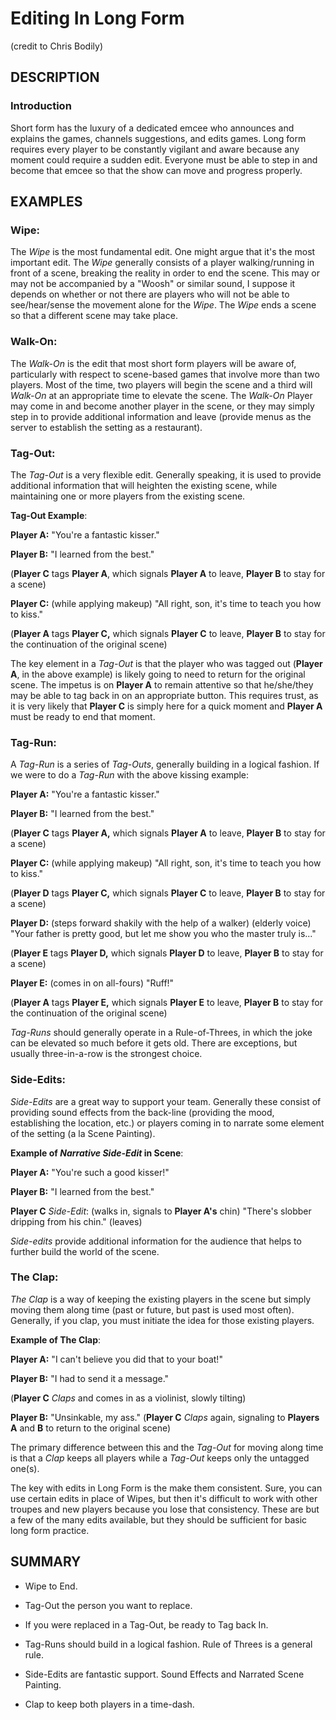 ﻿# Editing In Long Form

(credit to Chris Bodily)

## DESCRIPTION

### Introduction

Short form has the luxury of a dedicated emcee who announces and explains the games, channels suggestions, and edits games. Long form requires every player to be constantly vigilant and aware because any moment could require a sudden edit. Everyone must be able to step in and become that emcee so that the show can move and progress properly.

## EXAMPLES

### **Wipe:** 

The _Wipe_ is the most fundamental edit. One might argue that it's the most important edit. The _Wipe_ generally consists of a player walking/running in front of a scene, breaking the reality in order to end the scene. This may or may not be accompanied by a "Woosh" or similar sound, I suppose it depends on whether or not there are players who will not be able to see/hear/sense the movement alone for the _Wipe_. The _Wipe_ ends a scene so that a different scene may take place.

### **Walk-On:** 

The _Walk-On_ is the edit that most short form players will be aware of, particularly with respect to scene-based games that involve more than two players. Most of the time, two players will begin the scene and a third will _Walk-On_ at an appropriate time to elevate the scene. The _Walk-On_ Player may come in and become another player in the scene, or they may simply step in to provide additional information and leave (provide menus as the server to establish the setting as a restaurant).

### **Tag-Out**: 

The _Tag-Out_ is a very flexible edit. Generally speaking, it is used to provide additional information that will heighten the existing scene, while maintaining one or more players from the existing scene.

**Tag-Out Example**:

**Player A:** "You're a fantastic kisser."

**Player B:** "I learned from the best."

(**Player C** tags **Player A**, which signals **Player A** to leave, **Player B** to stay for a scene)

**Player C:** (while applying makeup) "All right, son, it's time to teach you how to kiss."

(**Player A** tags **Player C,** which signals **Player C** to leave, **Player B** to stay for the continuation of the original scene)

The key element in a _Tag-Out_ is that the player who was tagged out (**Player A**, in the above example) is likely going to need to return for the original scene. The impetus is on **Player A** to remain attentive so that he/she/they may be able to tag back in on an appropriate button. This requires trust, as it is very likely that **Player C** is simply here for a quick moment and **Player A** must be ready to end that moment.

### **Tag-Run:** 

A _Tag-Run_ is a series of _Tag-Outs_, generally building in a logical fashion. If we were to do a _Tag-Run_ with the above kissing example:

**Player A:** "You're a fantastic kisser."

**Player B:** "I learned from the best."

(**Player C** tags **Player A,** which signals **Player A** to leave, **Player B** to stay for a scene)

**Player C:** (while applying makeup) "All right, son, it's time to teach you how to kiss."

(**Player D** tags **Player C,** which signals **Player C** to leave, **Player B** to stay for a scene)

**Player D:** (steps forward shakily with the help of a walker) (elderly voice) "Your father is pretty good, but let me show you who the master truly is..."

(**Player E** tags **Player D,** which signals **Player D** to leave, **Player B** to stay for a scene)

**Player E:** (comes in on all-fours) "Ruff!"

(**Player A** tags **Player E,** which signals **Player E** to leave, **Player B** to stay for the continuation of the original scene)

_Tag-Runs_ should generally operate in a Rule-of-Threes, in which the joke can be elevated so much before it gets old. There are exceptions, but usually three-in-a-row is the strongest choice.

### **Side-Edits:** 

_Side-Edits_ are a great way to support your team. Generally these consist of providing sound effects from the back-line (providing the mood, establishing the location, etc.) or players coming in to narrate some element of the setting (a la Scene Painting).

**Example of _Narrative Side-Edit_ in Scene**:

**Player A:** "You're such a good kisser!"

**Player B:** "I learned from the best."

**Player C** _Side-Edit_: (walks in, signals to **Player A's** chin) "There's slobber dripping from his chin." (leaves)

_Side-edits_ provide additional information for the audience that helps to further build the world of the scene.

### **The Clap:** 

_The Clap_ is a way of keeping the existing players in the scene but simply moving them along time (past or future, but past is used most often). Generally, if you clap, you must initiate the idea for those existing players.

**Example of The Clap**:

**Player A:** "I can't believe you did that to your boat!"

**Player B:** "I had to send it a message."

(**Player C** _Claps_ and comes in as a violinist, slowly tilting)

**Player B:** "Unsinkable, my ass." (**Player C** _Claps_ again, signaling to **Players A** and **B** to return to the original scene)

The primary difference between this and the _Tag-Out_ for moving along time is that a _Clap_ keeps all players while a _Tag-Out_ keeps only the untagged one(s).

The key with edits in Long Form is the make them consistent. Sure, you can use certain edits in place of Wipes, but then it's difficult to work with other troupes and new players because you lose that consistency. These are but a few of the many edits available, but they should be sufficient for basic long form practice.

## SUMMARY

- Wipe to End.

- Tag-Out the person you want to replace.

- If you were replaced in a Tag-Out, be ready to Tag back In.

- Tag-Runs should build in a logical fashion. Rule of Threes is a general rule.

- Side-Edits are fantastic support. Sound Effects and Narrated Scene Painting.

- Clap to keep both players in a time-dash.
